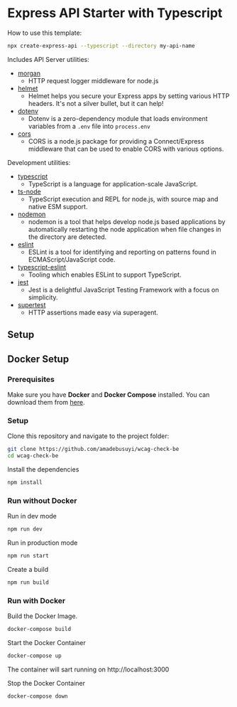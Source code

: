 # Express API Starter with Typescript

How to use this template:

```sh
npx create-express-api --typescript --directory my-api-name
```

Includes API Server utilities:

- [morgan](https://www.npmjs.com/package/morgan)
  - HTTP request logger middleware for node.js
- [helmet](https://www.npmjs.com/package/helmet)
  - Helmet helps you secure your Express apps by setting various HTTP headers. It's not a silver bullet, but it can help!
- [dotenv](https://www.npmjs.com/package/dotenv)
  - Dotenv is a zero-dependency module that loads environment variables from a `.env` file into `process.env`
- [cors](https://www.npmjs.com/package/cors)
  - CORS is a node.js package for providing a Connect/Express middleware that can be used to enable CORS with various options.

Development utilities:

- [typescript](https://www.npmjs.com/package/typescript)
  - TypeScript is a language for application-scale JavaScript.
- [ts-node](https://www.npmjs.com/package/ts-node)
  - TypeScript execution and REPL for node.js, with source map and native ESM support.
- [nodemon](https://www.npmjs.com/package/nodemon)
  - nodemon is a tool that helps develop node.js based applications by automatically restarting the node application when file changes in the directory are detected.
- [eslint](https://www.npmjs.com/package/eslint)
  - ESLint is a tool for identifying and reporting on patterns found in ECMAScript/JavaScript code.
- [typescript-eslint](https://typescript-eslint.io/)
  - Tooling which enables ESLint to support TypeScript.
- [jest](https://www.npmjs.com/package/jest)
  - Jest is a delightful JavaScript Testing Framework with a focus on simplicity.
- [supertest](https://www.npmjs.com/package/supertest)
  - HTTP assertions made easy via superagent.

## Setup

## Docker Setup

### Prerequisites

Make sure you have **Docker** and **Docker Compose** installed. You can download them from [here](https://www.docker.com/products/docker-desktop).

### Setup

Clone this repository and navigate to the project folder:

```bash
git clone https://github.com/amadebusuyi/wcag-check-be
cd wcag-check-be
```

Install the dependencies

```bash
npm install
```

### Run without Docker

Run in dev mode

```bash
npm run dev
```

Run in production mode

```bash
npm run start
```

Create a build

```bash
npm run build
```

### Run with Docker

Build the Docker Image.

```bash
docker-compose build
```

Start the Docker Container

```bash
docker-compose up
```

The container will sart running on http://localhost:3000

Stop the Docker Container

```bash
docker-compose down
```
